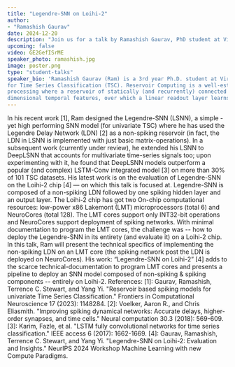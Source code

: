 ```yaml
---
title: "Legendre-SNN on Loihi-2"
author:
- "Ramashish Gaurav"
date: 2024-12-20
description: "Join us for a talk by Ramashish Gaurav, PhD student at Virginia Tech."
upcoming: false
video: GE2GefISrME
speaker_photo: ramashish.jpg
image: poster.png
type: "student-talks"
speaker_bio: 'Ramashish Gaurav (Ram) is a 3rd year Ph.D. student at Virginia Tech, USA. He is supervised by Prof. Yang (Cindy) Yi in her BRICC Lab, ECE @ VT. Of late, Ram has been working on reservoir-based spiking models
for Time Series Classification (TSC). Reservoir Computing is a well-established domain for time-series
processing where a reservoir of statically (and recurrently) connected neurons compute high
dimensional temporal features, over which a linear readout layer learns the mapping to the output.'
---
```

In his recent work [1], Ram designed the Legendre-SNN (LSNN), a simple - yet high performing SNN model (for univariate TSC) where he has used the Legendre Delay Network (LDN) [2] as a non-spiking reservoir (in fact, the LDN in LSNN is implemented with just basic matrix-operations). In a subsequent work (currently under review), he extended his LSNN to DeepLSNN that accounts for multivariate time-series signals too; upon experimenting with it, he found that DeepLSNN models outperform a popular (and complex) LSTM-Conv integrated model [3] on more than 30% of 101 TSC datasets. His latest work is on the evaluation of Legendre-SNN on the Loihi-2 chip [4] — on which this talk is focused at.
Legendre-SNN is composed of a non-spiking LDN followed by one spiking hidden layer and an output layer. The Loihi-2 chip has got two On-chip computational resources: low-power x86 Lakemont (LMT) microprocessors (total 6) and NeuroCores (total 128). The LMT cores support only INT32-bit operations and NeuroCores support deployment of spiking networks. With minimal documentation to program the LMT cores, the challenge was -- how to deploy the Legendre-SNN in its entirety (and evaluate it) on a Loihi-2 chip. In this talk, Ram will present the technical specifics of implementing the non-spiking LDN on an LMT core (the spiking network post the LDN is deployed on NeuroCores). His work: “Legendre-SNN on Loihi-2” [4] adds to the scarce technical-documentation to program LMT cores and presents a pipeline to deploy an SNN model composed of non-spiking & spiking components -- entirely on Loihi-2.
References:
[1]: Gaurav, Ramashish, Terrence C. Stewart, and Yang Yi. "Reservoir based spiking models for univariate Time Series Classification." Frontiers in Computational Neuroscience 17 (2023): 1148284.
[2]: Voelker, Aaron R., and Chris Eliasmith. "Improving spiking dynamical networks: Accurate delays, higher-order synapses, and time cells." Neural computation 30.3 (2018): 569-609.
[3]: Karim, Fazle, et al. "LSTM fully convolutional networks for time series classification." IEEE access 6 (2017): 1662-1669.
[4]: Gaurav, Ramashish, Terrence C. Stewart, and Yang Yi. "Legendre-SNN on Loihi-2: Evaluation and Insights." NeurIPS 2024 Workshop Machine Learning with new Compute Paradigms.
